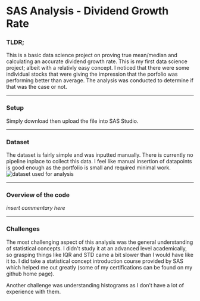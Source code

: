 # SAS Analysis - Dividend Growth Rate
### TLDR;
This is a basic data science project on proving true mean/median and calculating an accurate dividend growth rate. This is my first data science project; albeit with a relativly easy concept. I noticed that there were some individual stocks that were giving the impression that the porfolio was performing better than average. The analysis was conducted to determine if that was the case or not.

---

### Setup
Simply download then upload the file into SAS Studio.

---

### Dataset
The dataset is fairly simple and was inputted manually. There is currently no pipeline inplace to collect this data. I feel like manual insertion of datapoints is good enough as the portfolio is small and required minimal work.
![dataset used for analysis](https://github.com/TeaZea/SAS-Analysis_DividendGrowthRate/blob/main/ds.jpg)

---

### Overview of the code
*_insert commentary here_*

---

### Challenges
The most challenging aspect of this analysis was the general understanding of statistical concepts. I didn't study it at an advanced level academically, so grasping things like IQR and STD came a bit slower than I would have like it to. I did take a statistical concept introduction course provided by SAS which helped me out greatly (some of my certifications can be found on my github home page).

Another challenge was understanding histograms as I don’t have a lot of experience with them.


